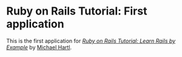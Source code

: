 # Ruby on Rails Tutorial: First application

This is the first application for [*Ruby on Rails Tutorial: Learn Rails by Example*](http://railstutorial.org/) by [Michael Hartl](http://mciahelhartl.com).
